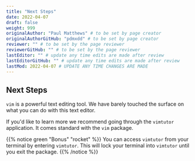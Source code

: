 ```yaml
---
title: "Next Steps"
date: 2022-04-07
draft: false
weight: 999
originalAuthor: "Paul Matthews" # to be set by page creator
originalAuthorGitHub: "pdmxdd" # to be set by page creator
reviewer: "" # to be set by the page reviewer
reviewerGitHub: "" # to be set by the page reviewer
lastEditor: "" # update any time edits are made after review
lastEditorGitHub: "" # update any time edits are made after review
lastMod: 2022-04-07 # UPDATE ANY TIME CHANGES ARE MADE
---
```


## Next Steps

`vim` is a powerful text editing tool. We have barely touched the surface on what you can do with this text editor.

If you'd like to learn more we recommend going through the `vimtutor` application. It comes standard with the `vim` package.

{{% notice green "Bonus" "rocket" %}}
You can access `vimtutor` from your terminal by entering `vimtutor`. This will lock your terminal into `vimtutor` until you exit the package.
{{% /notice %}}